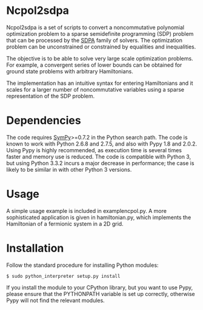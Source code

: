 Ncpol2sdpa
==
Ncpol2sdpa is a set of scripts to convert a noncommutative polynomial optimization problem to a sparse semidefinite programming (SDP) problem that can be processed by the [SDPA](http://sdpa.sourceforge.net/) family of solvers. The optimization problem can be unconstrained or constrained by equalities and inequalities.

The objective is to be able to solve very large scale optimization problems. For example, a convergent series of lower bounds can be obtained for ground state problems with arbitrary Hamiltonians.

The implementation has an intuitive syntax for entering Hamiltonians and it scales for a larger number of noncommutative variables using a sparse representation of the SDP problem. 

Dependencies
==
The code requires [SymPy](http://sympy.org/)>=0.7.2 in the Python search path. The code is known to work with Python 2.6.8 and 2.7.5, and also with Pypy 1.8 and 2.0.2. Using Pypy is highly recommended, as execution time is several times faster and memory use is reduced. The code is compatible with Python 3, but using Python 3.3.2 incurs a major decrease in performance; the case is likely to be similar in with other Python 3 versions.

Usage
==
A simple usage example is included in examplencpol.py. A more sophisticated application is given in hamiltonian.py, which implements the Hamiltonian of a fermionic system in a 2D grid.

Installation
==
Follow the standard procedure for installing Python modules:

    $ sudo python_interpreter setup.py install

If you install the module to your CPython library, but you want to use Pypy, please ensure that the PYTHONPATH variable is set up correctly, otherwise Pypy will not find the relevant modules.
